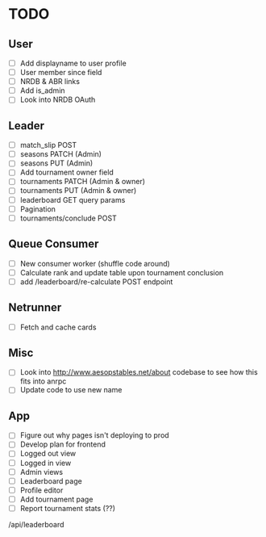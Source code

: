 # TODO

## User

- [ ] Add displayname to user profile
- [ ] User member since field
- [ ] NRDB & ABR links
- [ ] Add is_admin
- [ ] Look into NRDB OAuth

## Leader

- [ ] match_slip POST
- [ ] seasons PATCH (Admin)
- [ ] seasons PUT (Admin)
- [ ] Add tournament owner field
- [ ] tournaments PATCH (Admin & owner)
- [ ] tournaments PUT (Admin & owner)
- [ ] leaderboard GET query params
- [ ] Pagination
- [ ] tournaments/conclude POST

## Queue Consumer

- [ ] New consumer worker (shuffle code around)
- [ ] Calculate rank and update table upon tournament conclusion
- [ ] add /leaderboard/re-calculate POST endpoint

## Netrunner

- [ ] Fetch and cache cards

## Misc

- [ ] Look into http://www.aesopstables.net/about codebase to see how this fits into anrpc
- [ ] Update code to use new name

## App

- [ ] Figure out why pages isn't deploying to prod
- [ ] Develop plan for frontend
- [ ] Logged out view
- [ ] Logged in view
- [ ] Admin views
- [ ] Leaderboard page
- [ ] Profile editor
- [ ] Add tournament page
- [ ] Report tournament stats (??)

/api/leaderboard
